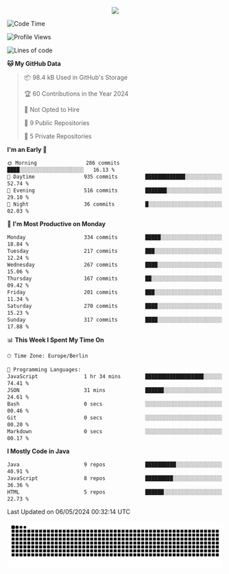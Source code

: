 <p align="center">
</p>
<a href="">
  <p align="center">
    <img align="center" src="https://lanyard.cnrad.dev/api/531896089096486922?borderRadius=30px" />
  </p>
</a>

<!--START_SECTION:waka-->
![Code Time](http://img.shields.io/badge/Code%20Time-853%20hrs%2019%20mins-blue)

![Profile Views](http://img.shields.io/badge/Profile%20Views-12-blue)

![Lines of code](https://img.shields.io/badge/From%20Hello%20World%20I%27ve%20Written-3.9%20million%20lines%20of%20code-blue)

**🐱 My GitHub Data** 

> 📦 98.4 kB Used in GitHub's Storage 
 > 
> 🏆 60 Contributions in the Year 2024
 > 
> 🚫 Not Opted to Hire
 > 
> 📜 9 Public Repositories 
 > 
> 🔑 5 Private Repositories 
 > 
**I'm an Early 🐤** 

```text
🌞 Morning                286 commits         ████░░░░░░░░░░░░░░░░░░░░░   16.13 % 
🌆 Daytime                935 commits         █████████████░░░░░░░░░░░░   52.74 % 
🌃 Evening                516 commits         ███████░░░░░░░░░░░░░░░░░░   29.10 % 
🌙 Night                  36 commits          █░░░░░░░░░░░░░░░░░░░░░░░░   02.03 % 
```
📅 **I'm Most Productive on Monday** 

```text
Monday                   334 commits         █████░░░░░░░░░░░░░░░░░░░░   18.84 % 
Tuesday                  217 commits         ███░░░░░░░░░░░░░░░░░░░░░░   12.24 % 
Wednesday                267 commits         ████░░░░░░░░░░░░░░░░░░░░░   15.06 % 
Thursday                 167 commits         ██░░░░░░░░░░░░░░░░░░░░░░░   09.42 % 
Friday                   201 commits         ███░░░░░░░░░░░░░░░░░░░░░░   11.34 % 
Saturday                 270 commits         ████░░░░░░░░░░░░░░░░░░░░░   15.23 % 
Sunday                   317 commits         ████░░░░░░░░░░░░░░░░░░░░░   17.88 % 
```


📊 **This Week I Spent My Time On** 

```text
🕑︎ Time Zone: Europe/Berlin

💬 Programming Languages: 
JavaScript               1 hr 34 mins        ███████████████████░░░░░░   74.41 % 
JSON                     31 mins             ██████░░░░░░░░░░░░░░░░░░░   24.61 % 
Bash                     0 secs              ░░░░░░░░░░░░░░░░░░░░░░░░░   00.46 % 
Git                      0 secs              ░░░░░░░░░░░░░░░░░░░░░░░░░   00.20 % 
Markdown                 0 secs              ░░░░░░░░░░░░░░░░░░░░░░░░░   00.17 % 
```

**I Mostly Code in Java** 

```text
Java                     9 repos             ██████████░░░░░░░░░░░░░░░   40.91 % 
JavaScript               8 repos             █████████░░░░░░░░░░░░░░░░   36.36 % 
HTML                     5 repos             ██████░░░░░░░░░░░░░░░░░░░   22.73 % 
```




 Last Updated on 06/05/2024 00:32:14 UTC
<!--END_SECTION:waka-->
<img alt="github contribution grid snake animation" src="https://raw.githubusercontent.com/vxnsin/vxnsin/output/github-contribution-grid-snake-dark.svg">
